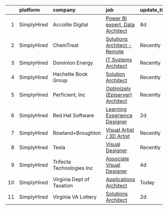 

|    | platform    | company                   | job                                                                                                                                           | update_time   | location                |
|---:|:------------|:--------------------------|:----------------------------------------------------------------------------------------------------------------------------------------------|:--------------|:------------------------|
|  1 | SimplyHired | Accolite Digital          | [Power BI expert, Data Architect](https://www.simplyhired.com/job/IehbLjLg7EIftBq1t25vG042SBkPQ_JGJ9KUOlc3GP5Jj4USpP_Eug?q=visual+architect)  | 8d            | Remote                  |
|  2 | SimplyHired | ChemTreat                 | [Solutions Architect - Remote](https://www.simplyhired.com/job/4MdSSgH7Cal51j6ELq9plTDGEP0iC-cQ02bWRRBozx5vaWrlqRMrDg?q=visual+architect)     | Recently      | Glen Allen, VA          |
|  3 | SimplyHired | Dominion Energy           | [IT Systems Architect](https://www.simplyhired.com/job/mdgqTarP_6cinTSf1JHVJv8gy3bLnIrqbh_Wpui9Y-lzcNlSw2kFgA?q=visual+architect)             | Recently      | Richmond, VA            |
|  4 | SimplyHired | Hachette Book Group       | [Solution Architect](https://www.simplyhired.com/job/qYVbAi86wlfdnpujlZFaYBV9rvRCKqHx1wHPFJCV1aHtoRRSIY_-cQ?q=visual+architect)               | Recently      | New York, NY            |
|  5 | SimplyHired | Perficient, Inc           | [Optimizely (Episerver) Architect](https://www.simplyhired.com/job/C_qen5G0XFHwJH2GZP4BlJd0wLUdCEcoQ7R_ePSvVtSHIuNUougvTg?q=visual+architect) | Recently      | United States           |
|  6 | SimplyHired | Red Hat Software          | [Learning Experience Designer](https://www.simplyhired.com/job/hAdNZyzBS7cnUMJsBqab8ZPTWlLR0zzLeIMek6hsa_MX8NTAe3nWfQ?q=visual+architect)     | 2d            | Raleigh, NC +1 location |
|  7 | SimplyHired | Rowland+Broughton         | [Visual Artist / 3D Artist](https://www.simplyhired.com/job/a6jc09FaT-WsTWRX4SZ9r250FnXzzVMgqyOB-q7qjxkVTn6ELeF_Pg?q=visual+architect)        | Recently      | Denver, CO              |
|  8 | SimplyHired | Tesla                     | [Visual Designer](https://www.simplyhired.com/job/8xa7SsHkWQizRBz7HRMgc0sut82wRjL2HB4GxCDCe5d307YkKcUF3g?q=visual+architect)                  | Recently      | Hawthorne, CA           |
|  9 | SimplyHired | Trifecta Technologies Inc | [Associate Visual Designer](https://www.simplyhired.com/job/L43LiQ1Fm-FHAQQPAYsxLz1JT-Y7mGPwd-nHl92u8vRtxgYwKroiWQ?q=visual+architect)        | 4d            | Allentown, PA           |
| 10 | SimplyHired | Virginia Dept of Taxation | [Applications Architect](https://www.simplyhired.com/job/7cOytw2bJPphFKhYQj9SS43nIcw4AUXWBj--LcIOykoeEREnCVmWIA?q=visual+architect)           | Today         | Richmond, VA            |
| 11 | SimplyHired | Virginia VA Lottery       | [Solutions Architect](https://www.simplyhired.com/job/ConoPPOXmBVXiYsgHieIrrLR9YVKwTbImBvWjJA2mrIBALM6YryOjg?q=visual+architect)              | 2d            | Richmond, VA            |